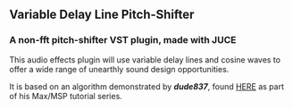 ## Variable Delay Line Pitch-Shifter

### A non-fft pitch-shifter VST plugin, made with JUCE

This audio effects plugin will use variable delay lines and cosine waves to offer a wide range of unearthly sound design opportunities.

It is based on an algorithm demonstrated by **_dude837_**, found [HERE](https://www.youtube.com/watch?v=uyzY_ZP54pA&t=282s) as part of his Max/MSP tutorial series.

